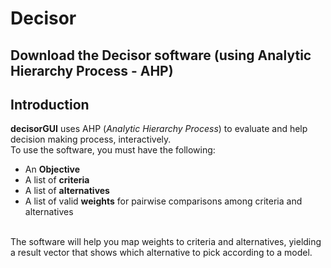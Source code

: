 # Decisor
Download the Decisor software (using Analytic Hierarchy Process - AHP)
--

## Introduction
**decisorGUI** uses AHP (_Analytic Hierarchy Process_) to evaluate and help decision making process, interactively.<br>
To use the software, you must have the following:<br>
- An **Objective**<br>
- A list of **criteria**<br>
- A list of **alternatives**<br>
- A list of valid **weights** for pairwise comparisons among criteria and alternatives<br>
<br>
The software will help you map weights to criteria and alternatives, yielding a result vector that shows which alternative to pick according to a model.<br>
